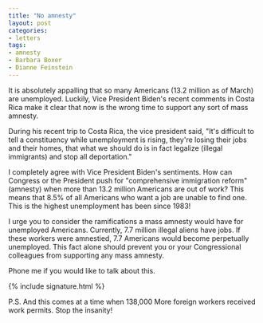 ```yaml
---
title: "No amnesty"
layout: post
categories:
- letters
tags:
- amnesty
- Barbara Boxer
- Dianne Feinstein
---
```


It is absolutely appalling that so many Americans (13.2 million as of March) are unemployed. Luckily, Vice President Biden's recent comments in Costa Rica make it clear that now is the wrong time to support any sort of mass amnesty.

During his recent trip to Costa Rica, the vice president said, "It's difficult to tell a constituency while unemployment is rising, they're losing their jobs and their homes, that what we should do is in fact legalize (illegal immigrants) and stop all deportation."

I completely agree with Vice President Biden's sentiments. How can Congress or the President push for "comprehensive immigration reform" (amnesty) when more than 13.2 million Americans are out of work? This means that 8.5% of all Americans who want a job are unable to find one. This is the highest unemployment has been since 1983!

I urge you to consider the ramifications a mass amnesty would have for unemployed Americans. Currently, 7.7 million illegal aliens have jobs. If these workers were amnestied, 7.7 Americans would become perpetually unemployed. This fact alone should prevent you or your Congressional colleagues from supporting any mass amnesty.

Phone me if you would like to talk about this.

{% include signature.html %}

P.S. And this comes at a time when 138,000 More foreign workers received work permits. Stop the insanity!